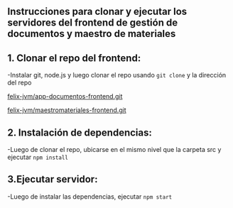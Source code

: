 ## Instrucciones para clonar y ejecutar los servidores del frontend de gestión de documentos y maestro de materiales

## 1. Clonar el repo del frontend:

-Instalar git, node.js y luego clonar el repo usando `git clone` y la dirección del repo

[felix-jvm/app-documentos-frontend.git](https://github.com/felix-jvm/app-documentos-frontend.git)

[felix-jvm/maestromateriales-frontend.git](https://github.com/felix-jvm/maestromateriales-frontend.git)



## 2. Instalación de dependencias:

-Luego de clonar el repo, ubicarse en el mismo nivel que la carpeta src y ejecutar `npm install`

## 3.Ejecutar servidor:

-Luego de instalar las dependencias,  ejecutar `npm start`